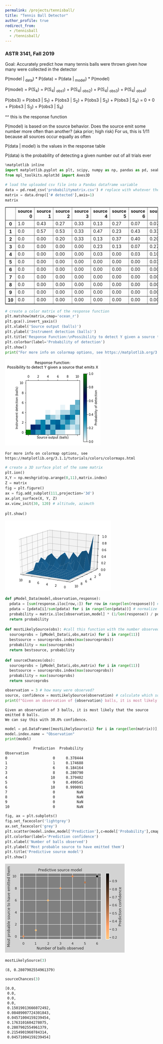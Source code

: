 ```yaml
---
permalink: /projects/tennisball/
title: "Tennis Ball Detector"
author_profile: true
redirect_from: 
  - /tennisball
  - /tennisball/
---
```


### ASTR 3141, Fall 2019

Goal: Accurately predict how many tennis balls were thrown given how many were collected in the detector

P(model \|<sub> data</sub>) * P(data) = P(data \|<sub> model</sub>) * P(model)

P(model) = P(S<sub>4</sub>) = P(S<sub>4</sub>\| <sub>obs1</sub>) + P(S<sub>4</sub>\| <sub>obs2</sub>) + P(S<sub>4</sub>\| <sub>obs3</sub>) + P(S<sub>4</sub>\| <sub>obs4</sub>)

P(obs3) = P(obs3 \| S<sub>1</sub>) + P(obs3 \| S<sub>2</sub>) + P(obs3 \| S<sub>3</sub>) + P(obs3 \| S<sub>4</sub>) = 0 + 0 + P(obs3 \| S<sub>3</sub>) + P(obs3 \| S<sub>4</sub>)

^^ this is the response function

P(model) is based on the source behavior. Does the source emit some number more often than another? (aka prior; high risk) For us, this is 1/11 because all sources occur equally as often

P(data \| model) is the values in the response table

P(data) is the probability of detecting a given number out of all trials ever


```python
%matplotlib inline
import matplotlib.pyplot as plt, scipy, numpy as np, pandas as pd, seaborn as sns
from mpl_toolkits.mplot3d import Axes3D
```



```python
# load the uploaded csv file into a Pandas dataframe variable
data = pd.read_csv('probabilitymatrix.csv') # replace with whatever the file name that you uploaded is
matrix = data.drop(['# detected'],axis=1)
matrix
```




<div>
<table border="1" class="dataframe">
  <thead>
    <tr style="text-align: right;">
      <th></th>
      <th>source 0</th>
      <th>source 1</th>
      <th>source 2</th>
      <th>source 3</th>
      <th>source 4</th>
      <th>source 5</th>
      <th>source 6</th>
      <th>source 7</th>
      <th>source 8</th>
      <th>source 9</th>
      <th>source 10</th>
    </tr>
  </thead>
  <tbody>
    <tr>
      <th>0</th>
      <td>1.0</td>
      <td>0.43</td>
      <td>0.27</td>
      <td>0.33</td>
      <td>0.13</td>
      <td>0.27</td>
      <td>0.07</td>
      <td>0.07</td>
      <td>0.00</td>
      <td>0.00</td>
      <td>0.07</td>
    </tr>
    <tr>
      <th>1</th>
      <td>0.0</td>
      <td>0.57</td>
      <td>0.53</td>
      <td>0.33</td>
      <td>0.47</td>
      <td>0.23</td>
      <td>0.43</td>
      <td>0.33</td>
      <td>0.17</td>
      <td>0.07</td>
      <td>0.13</td>
    </tr>
    <tr>
      <th>2</th>
      <td>0.0</td>
      <td>0.00</td>
      <td>0.20</td>
      <td>0.33</td>
      <td>0.13</td>
      <td>0.37</td>
      <td>0.40</td>
      <td>0.20</td>
      <td>0.30</td>
      <td>0.17</td>
      <td>0.07</td>
    </tr>
    <tr>
      <th>3</th>
      <td>0.0</td>
      <td>0.00</td>
      <td>0.00</td>
      <td>0.00</td>
      <td>0.23</td>
      <td>0.13</td>
      <td>0.07</td>
      <td>0.27</td>
      <td>0.43</td>
      <td>0.33</td>
      <td>0.07</td>
    </tr>
    <tr>
      <th>4</th>
      <td>0.0</td>
      <td>0.00</td>
      <td>0.00</td>
      <td>0.00</td>
      <td>0.03</td>
      <td>0.00</td>
      <td>0.03</td>
      <td>0.10</td>
      <td>0.10</td>
      <td>0.23</td>
      <td>0.30</td>
    </tr>
    <tr>
      <th>5</th>
      <td>0.0</td>
      <td>0.00</td>
      <td>0.00</td>
      <td>0.00</td>
      <td>0.00</td>
      <td>0.00</td>
      <td>0.00</td>
      <td>0.03</td>
      <td>0.00</td>
      <td>0.20</td>
      <td>0.17</td>
    </tr>
    <tr>
      <th>6</th>
      <td>0.0</td>
      <td>0.00</td>
      <td>0.00</td>
      <td>0.00</td>
      <td>0.00</td>
      <td>0.00</td>
      <td>0.00</td>
      <td>0.00</td>
      <td>0.00</td>
      <td>0.00</td>
      <td>0.20</td>
    </tr>
    <tr>
      <th>7</th>
      <td>0.0</td>
      <td>0.00</td>
      <td>0.00</td>
      <td>0.00</td>
      <td>0.00</td>
      <td>0.00</td>
      <td>0.00</td>
      <td>0.00</td>
      <td>0.00</td>
      <td>0.00</td>
      <td>0.00</td>
    </tr>
    <tr>
      <th>8</th>
      <td>0.0</td>
      <td>0.00</td>
      <td>0.00</td>
      <td>0.00</td>
      <td>0.00</td>
      <td>0.00</td>
      <td>0.00</td>
      <td>0.00</td>
      <td>0.00</td>
      <td>0.00</td>
      <td>0.00</td>
    </tr>
    <tr>
      <th>9</th>
      <td>0.0</td>
      <td>0.00</td>
      <td>0.00</td>
      <td>0.00</td>
      <td>0.00</td>
      <td>0.00</td>
      <td>0.00</td>
      <td>0.00</td>
      <td>0.00</td>
      <td>0.00</td>
      <td>0.00</td>
    </tr>
    <tr>
      <th>10</th>
      <td>0.0</td>
      <td>0.00</td>
      <td>0.00</td>
      <td>0.00</td>
      <td>0.00</td>
      <td>0.00</td>
      <td>0.00</td>
      <td>0.00</td>
      <td>0.00</td>
      <td>0.00</td>
      <td>0.00</td>
    </tr>
  </tbody>
</table>
</div>




```python
# create a color matrix of the response function
plt.matshow(matrix,cmap='ocean_r')
plt.gca().invert_yaxis()
plt.xlabel('Source output (balls)')
plt.ylabel('Instrument detection (balls)')
plt.title('Response Function:\nPossibility to detect Y given a source that emits X',pad=30)
plt.colorbar(label='Probability of detection')
plt.show()
print("For more info on colormap options, see https://matplotlib.org/3.1.1/tutorials/colors/colormaps.html")
```


![png](https://raw.githubusercontent.com/cgobat/cgobat.github.io/master/images/output_5_0.png)


    For more info on colormap options, see https://matplotlib.org/3.1.1/tutorials/colors/colormaps.html
    


```python
# create a 3D surface plot of the same matrix
plt.ion()
X,Y = np.meshgrid(np.arange(0,11),matrix.index)
Z = matrix
fig = plt.figure()
ax = fig.add_subplot(111,projection='3d')
ax.plot_surface(X, Y, Z)
ax.view_init(30, 120) # altitude, azimuth

plt.show()
```


![png](https://raw.githubusercontent.com/cgobat/cgobat.github.io/master/images/output_6_0.png)



```python
def pModel_Data(model,observation,response):
  pdata = [sum(response.iloc[row,:]) for row in range(len(response))] # total percentage of occurences for each observation count across all trials
  pdata = [pdata[i]/sum(pdata) for i in range(len(pdata))] # normalize it
  probability = matrix.iloc[observation,model] * (1/len(response)) / pdata[observation] # Bayesian statistic formula as outlined in the header
  return probability

def mostLikelySource(obs): #call this function with the number observed as the argument to pick which source is most likely to have thrown that number
  sourceprobs = [pModel_Data(i,obs,matrix) for i in range(11)]
  bestsource = sourceprobs.index(max(sourceprobs))
  probability = max(sourceprobs)
  return bestsource, probability

def sourceChances(obs):
  sourceprobs = [pModel_Data(i,obs,matrix) for i in range(11)]
  bestsource = sourceprobs.index(max(sourceprobs))
  probability = max(sourceprobs)
  return sourceprobs
```


```python
observation = 3 # how many were observed?
source, confidence = mostLikelySource(observation) # calculate which source is most likely to have resulted in this observation
print(f"Given an observation of {observation} balls, it is most likely that the source emitted {source} balls.\nWe can say this with {round(confidence*100,1)}% confidence.")
```

    Given an observation of 3 balls, it is most likely that the source emitted 8 balls.
    We can say this with 30.0% confidence.
    


```python
model = pd.DataFrame([mostLikelySource(i) for i in range(len(matrix))],columns={'Prediction','Probability'})
model.index.name = "Observation"
print(model)
```

                 Prediction  Probability
    Observation                         
    0                     0     0.378444
    1                     1     0.174688
    2                     6     0.184164
    3                     8     0.280790
    4                    10     0.379402
    5                     9     0.499545
    6                    10     0.999091
    7                     0          NaN
    8                     0          NaN
    9                     0          NaN
    10                    0          NaN
    


```python
fig, ax = plt.subplots()
fig.set_facecolor('lightgrey')
ax.set_facecolor('grey')
plt.scatter(model.index,model['Prediction'],c=model['Probability'],cmap='copper_r',marker='P')
plt.colorbar(label='Prediction confidence')
plt.xlabel('Number of balls observed')
plt.ylabel('Most probable source to have emitted them')
plt.title('Predictive source model')
plt.show()
```


![png](https://raw.githubusercontent.com/cgobat/cgobat.github.io/master/images/output_10_0.png)



```python
mostLikelySource(3)
```




    (8, 0.2807902554961379)




```python
sourceChances(3)
```




    [0.0,
     0.0,
     0.0,
     0.0,
     0.15019013666072492,
     0.08489007724301843,
     0.04571004159239454,
     0.1763101604278075,
     0.2807902554961379,
     0.2154901960784314,
     0.04571004159239454]


